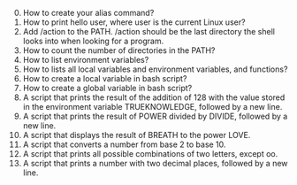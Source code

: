 0. How to create your alias command?
1. How to print hello user, where user is the current Linux user?
2. Add /action to the PATH. /action should be the last directory the shell looks into when looking for a program.
3. How to count the number of directories in the PATH?
4. How to list environment variables?
5. How to lists all local variables and environment variables, and functions?
6. How to create a local variable in bash script?
7. How to create a global variable in bash script?
8. A script that prints the result of the addition of 128 with the value stored in the environment variable TRUEKNOWLEDGE, followed by a new line.
9. A script that prints the result of POWER divided by DIVIDE, followed by a new line.
10. A script that displays the result of BREATH to the power LOVE.
11. A script that converts a number from base 2 to base 10.
12. A script that prints all possible combinations of two letters, except oo.
13. A script that prints a number with two decimal places, followed by a new line.

